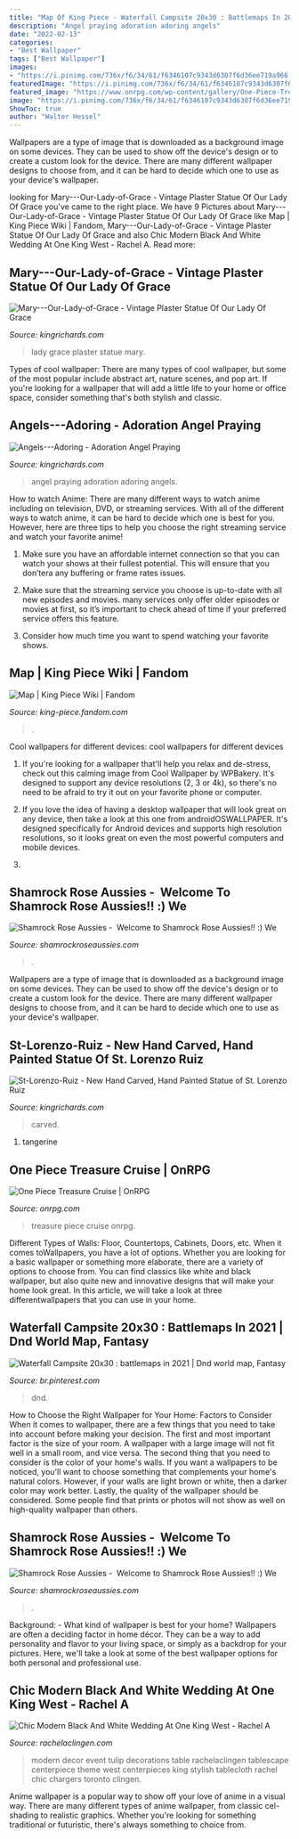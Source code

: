 ```yaml
---
title: "Map Of King Piece - Waterfall Campsite 20x30 : Battlemaps In 2021"
description: "Angel praying adoration adoring angels"
date: "2022-02-13"
categories:
- "Best Wallpaper"
tags: ["Best Wallpaper"]
images:
- "https://i.pinimg.com/736x/f6/34/61/f6346107c9343d6307f6d36ee719a966.jpg"
featuredImage: "https://i.pinimg.com/736x/f6/34/61/f6346107c9343d6307f6d36ee719a966.jpg"
featured_image: "https://www.onrpg.com/wp-content/gallery/One-Piece-Treasure-Cruise/One-Piece-Treasure-Cruise-Screenshot-3.jpg"
image: "https://i.pinimg.com/736x/f6/34/61/f6346107c9343d6307f6d36ee719a966.jpg"
ShowToc: true
author: "Walter Hessel"
---
```



Wallpapers are a type of image that is downloaded as a background image on some devices. They can be used to show off the device's design or to create a custom look for the device. There are many different wallpaper designs to choose from, and it can be hard to decide which one to use as your device's wallpaper.

	

		
looking for Mary---Our-Lady-of-Grace - Vintage Plaster Statue Of Our Lady Of Grace you've came to the right place. We have 9 Pictures about Mary---Our-Lady-of-Grace - Vintage Plaster Statue Of Our Lady Of Grace like Map | King Piece Wiki | Fandom, Mary---Our-Lady-of-Grace - Vintage Plaster Statue Of Our Lady Of Grace and also Chic Modern Black And White Wedding At One King West - Rachel A. Read more:
		
    
## Mary---Our-Lady-of-Grace - Vintage Plaster Statue Of Our Lady Of Grace

<img loading=lazy src="https://www.kingrichards.com/pics/db/products/13186/Vintage-Plaster-Statue-Of-Our-Lady-Of-Grace-31746-watermark.jpg" onerror="this.onerror=null;this.src='https://tse1.mm.bing.net/th?id=OIP.HgGvMt_sQksBDqtb3sGt_wAAAA&amp;pid=15.1';" alt="Mary---Our-Lady-of-Grace - Vintage Plaster Statue Of Our Lady Of Grace">

_Source: kingrichards.com_

>lady grace plaster statue mary. 

	

Types of cool wallpaper:
There are many types of cool wallpaper, but some of the most popular include abstract art, nature scenes, and pop art. If you're looking for a wallpaper that will add a little life to your home or office space, consider something that's both stylish and classic.

    
## Angels---Adoring - Adoration Angel Praying

<img loading=lazy src="http://kingrichards.com/pics/db/products/1160/Adoration-Angel-Praying-3800-watermark.jpg" onerror="this.onerror=null;this.src='https://tse1.mm.bing.net/th?id=OIP.dt3-CucS5-ZvXNidyus7hgHaJ4&amp;pid=15.1';" alt="Angels---Adoring - Adoration Angel Praying">

_Source: kingrichards.com_

>angel praying adoration adoring angels. 

	

How to watch Anime: There are many different ways to watch anime including on television, DVD, or streaming services.
With all of the different ways to watch anime, it can be hard to decide which one is best for you. However, here are three tips to help you choose the right streaming service and watch your favorite anime!
1. Make sure you have an affordable internet connection so that you can watch your shows at their fullest potential. This will ensure that you don’tera any buffering or frame rates issues.

2. Make sure that the streaming service you choose is up-to-date with all new episodes and movies. many services only offer older episodes or movies at first, so it’s important to check ahead of time if your preferred service offers this feature.

3. Consider how much time you want to spend watching your favorite shows.

    
## Map | King Piece Wiki | Fandom

<img loading=lazy src="https://vignette.wikia.nocookie.net/king-piece/images/8/87/Mapa.png/revision/latest/scale-to-width-down/382?cb=20200613202043" onerror="this.onerror=null;this.src='https://tse3.mm.bing.net/th?id=OIP.IV2d3vkdDkxbH66hcWGvUgAAAA&amp;pid=15.1';" alt="Map | King Piece Wiki | Fandom">

_Source: king-piece.fandom.com_

>. 

	

Cool wallpapers for different devices:
cool wallpapers for different devices 

1. If you're looking for a wallpaper that'll help you relax and de-stress, check out this calming image from Cool Wallpaper by WPBakery. It's designed to support any device resolutions (2, 3 or 4k), so there's no need to be afraid to try it out on your favorite phone or computer.

2. If you love the idea of having a desktop wallpaper that will look great on any device, then take a look at this one from androidOSWALLPAPER. It's designed specifically for Android devices and supports high resolution resolutions, so it looks great on even the most powerful computers and mobile devices.

3.

    
## Shamrock Rose Aussies - ﻿﻿﻿ Welcome To Shamrock Rose Aussies!! :) We

<img loading=lazy src="http://shamrockroseaussies.com/yahoo_site_admin/assets/images/DSC_0349.217102937_std.JPG" onerror="this.onerror=null;this.src='https://tse2.mm.bing.net/th?id=OIP.pklXTChXQvIXnValpPG48QHaE8&amp;pid=15.1';" alt="Shamrock Rose Aussies - ﻿﻿﻿ Welcome to Shamrock Rose Aussies!! :) We">

_Source: shamrockroseaussies.com_

>. 

	

Wallpapers are a type of image that is downloaded as a background image on some devices. They can be used to show off the device's design or to create a custom look for the device. There are many different wallpaper designs to choose from, and it can be hard to decide which one to use as your device's wallpaper.

    
## St-Lorenzo-Ruiz - New Hand Carved, Hand Painted Statue Of St. Lorenzo Ruiz

<img loading=lazy src="https://www.kingrichards.com/pics/db/products/8335/New-Hand-Carved-Hand-Painted-Statue-of-St-Lorenzo-Ruiz-20091-watermark.jpg" onerror="this.onerror=null;this.src='https://tse1.mm.bing.net/th?id=OIP.a8ucdX6JvtqhLSh61NpOtgHaPT&amp;pid=15.1';" alt="St-Lorenzo-Ruiz - New Hand Carved, Hand Painted Statue of St. Lorenzo Ruiz">

_Source: kingrichards.com_

>carved. 

	

1. tangerine 

    
## One Piece Treasure Cruise | OnRPG

<img loading=lazy src="https://www.onrpg.com/wp-content/gallery/One-Piece-Treasure-Cruise/One-Piece-Treasure-Cruise-Screenshot-3.jpg" onerror="this.onerror=null;this.src='https://tse2.mm.bing.net/th?id=OIP.9T6JBKomd0THjtvqVpjHfwHaL2&amp;pid=15.1';" alt="One Piece Treasure Cruise | OnRPG">

_Source: onrpg.com_

>treasure piece cruise onrpg. 

	

Different Types of Walls: Floor, Countertops, Cabinets, Doors, etc.
When it comes toWallpapers, you have a lot of options. Whether you are looking for a basic wallpaper or something more elaborate, there are a variety of options to choose from. You can find classics like white and black wallpaper, but also quite new and innovative designs that will make your home look great. In this article, we will take a look at three differentwallpapers that you can use in your home.

    
## Waterfall Campsite 20x30 : Battlemaps In 2021 | Dnd World Map, Fantasy

<img loading=lazy src="https://i.pinimg.com/736x/f6/34/61/f6346107c9343d6307f6d36ee719a966.jpg" onerror="this.onerror=null;this.src='https://tse2.mm.bing.net/th?id=OIP.9_yb8UB6J48geydOZZYARwHaLH&amp;pid=15.1';" alt="Waterfall Campsite 20x30 : battlemaps in 2021 | Dnd world map, Fantasy">

_Source: br.pinterest.com_

>dnd. 

	

How to Choose the Right Wallpaper for Your Home: Factors to Consider
When it comes to wallpaper, there are a few things that you need to take into account before making your decision. The first and most important factor is the size of your room. A wallpaper with a large image will not fit well in a small room, and vice versa. 
The second thing that you need to consider is the color of your home's walls. If you want a wallpapers to be noticed, you'll want to choose something that complements your home's natural colors. However, if your walls are light brown or white, then a darker color may work better. 
Lastly, the quality of the wallpaper should be considered. Some people find that prints or photos will not show as well on high-quality wallpaper than others.

    
## Shamrock Rose Aussies - ﻿﻿﻿ Welcome To Shamrock Rose Aussies!! :) We

<img loading=lazy src="http://shamrockroseaussies.com/yahoo_site_admin/assets/images/DSC_0792.238210234_std.JPG" onerror="this.onerror=null;this.src='https://tse1.mm.bing.net/th?id=OIP.vzpXaDohDVq9Wv2W2zJ5vAHaE-&amp;pid=15.1';" alt="Shamrock Rose Aussies - ﻿﻿﻿ Welcome to Shamrock Rose Aussies!! :) We">

_Source: shamrockroseaussies.com_

>. 

	

Background: - What kind of wallpaper is best for your home?
Wallpapers are often a deciding factor in home décor. They can be a way to add personality and flavor to your living space, or simply as a backdrop for your pictures. Here, we'll take a look at some of the best wallpaper options for both personal and professional use.

    
## Chic Modern Black And White Wedding At One King West - Rachel A

<img loading=lazy src="http://rachelaclingen.com/wp-content/uploads/2017/11/tulip-wedding-modern-toronto-imp.jpg" onerror="this.onerror=null;this.src='https://tse1.mm.bing.net/th?id=OIP.6fqFP7ksZ9a9ISXBx_RiBgHaLG&amp;pid=15.1';" alt="Chic Modern Black And White Wedding At One King West - Rachel A">

_Source: rachelaclingen.com_

>modern decor event tulip decorations table rachelaclingen tablescape centerpiece theme west centerpieces king stylish tablecloth rachel chic chargers toronto clingen. 

	

Anime wallpaper is a popular way to show off your love of anime in a visual way. There are many different types of anime wallpaper, from classic cel-shading to realistic graphics. Whether you're looking for something traditional or futuristic, there's always something to choice from.


